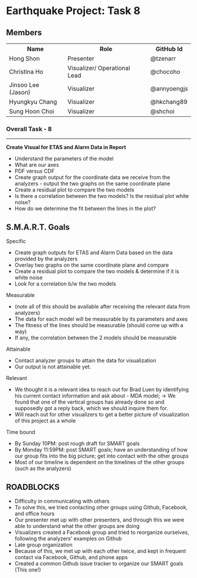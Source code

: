 # Earthquake Project: Task 8


## Members

<table border="0">
<tr>
<th>Name</th>
<th>Role</th>
<th>GitHub Id</th>
</tr>
<tr>
<td>Hong Shon</td>
<td>Presenter</td>
<td>@tzenarr</td>
</tr>
<tr>
<td>Christina Ho</td>
<td>Visualizer/ Operational Lead</td>
<td>@chocoho</td>
</tr>
<tr>
<td>Jinsoo Lee (Jason)</td>
<td>Visualizer</td>
<td>@annyoengjs</td>
</tr>
<tr>
<td>Hyungkyu Chang</td>
<td>Visualizer</td>
<td>@hkchang89</td>
</tr>
<tr>
<td>Sung Hoon Choi</td>
<td>Visualizer</td>
<td>@shchoi</td>
</tr>
</table>


### Overall Task - 8
___
**Create Visual for ETAS and Alarm Data in Report** 
- Understand the parameters of the model
- What are our axes
- PDF versus CDF
- Create graph output for the coordinate data we receive from the analyzers - output the two graphs on the same coordinate plane
- Create a residual plot to compare the two models
- Is there a correlation between the two models? Is the residual plot white noise?
- How do we determine the fit between the lines in the plot?


## S.M.A.R.T. Goals

Specific
- Create graph outputs for ETAS and Alarm Data based on the data provided by the analyzers
- Overlay two graphs on the same coordinate plane and compare
- Create a residual plot to compare the two models & determine if it is white noise
- Look for a correlation b/w the two models

Measurable
- (*note* all of this should be available after receiving the relevant data from analyzers)
- The data for each model will be measurable by its parameters and axes
- The fitness of the lines should be measurable (should come up with a way)
- If any, the correlation between the 2 models should be measurable

Attainable
- Contact analyzer groups to attain the data for visualization
- Our output is not attainable yet. 

Relevant
- We thought it is a relevant idea to reach out for Brad Luen by identifying his current contact information and ask about - MDA model; -> We found that one of the vertical groups has already done so and supposedly got a reply back, which we should inquire them for.
- Will reach out for other visualizers to get a better picture of visualization of this project as a whole

Time bound
- By Sunday 10PM: post rough draft for SMART goals
- By Monday 11:59PM: post SMART goals; have an understanding of how our group fits into the big picture; get into contact with the other groups 
- Most of our timeline is dependent on the timelines of the other groups (such as the analyzers)


## ROADBLOCKS

- Difficulty in communicating with others 
 - To solve this, we tried contacting other groups using Github, Facebook, and office hours
 - Our presenter met up with other presenters, and through this we were able to understand what the other groups are doing
 - Visualizers created a Facebook group and tried to reorganize ourselves, following the analyzers' examples on Github
- Late group organization
 - Because of this, we met up with each other twice, and kept in frequent contact via Facebook, Github, and phone apps
 - Created a common Github issue tracker to organize our SMART goals (This one!)

